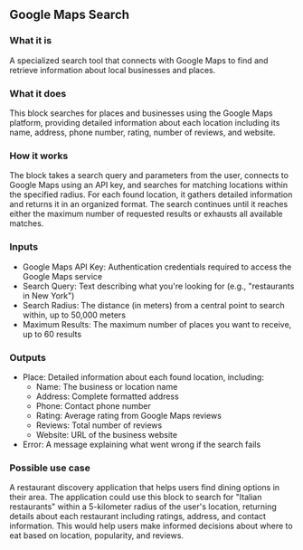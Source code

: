 
## Google Maps Search

### What it is
A specialized search tool that connects with Google Maps to find and retrieve information about local businesses and places.

### What it does
This block searches for places and businesses using the Google Maps platform, providing detailed information about each location including its name, address, phone number, rating, number of reviews, and website.

### How it works
The block takes a search query and parameters from the user, connects to Google Maps using an API key, and searches for matching locations within the specified radius. For each found location, it gathers detailed information and returns it in an organized format. The search continues until it reaches either the maximum number of requested results or exhausts all available matches.

### Inputs
- Google Maps API Key: Authentication credentials required to access the Google Maps service
- Search Query: Text describing what you're looking for (e.g., "restaurants in New York")
- Search Radius: The distance (in meters) from a central point to search within, up to 50,000 meters
- Maximum Results: The maximum number of places you want to receive, up to 60 results

### Outputs
- Place: Detailed information about each found location, including:
  - Name: The business or location name
  - Address: Complete formatted address
  - Phone: Contact phone number
  - Rating: Average rating from Google Maps reviews
  - Reviews: Total number of reviews
  - Website: URL of the business website
- Error: A message explaining what went wrong if the search fails

### Possible use case
A restaurant discovery application that helps users find dining options in their area. The application could use this block to search for "Italian restaurants" within a 5-kilometer radius of the user's location, returning details about each restaurant including ratings, address, and contact information. This would help users make informed decisions about where to eat based on location, popularity, and reviews.

